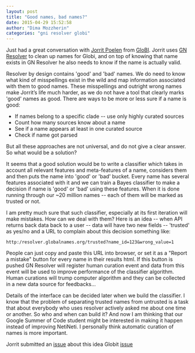 ```yaml
---
layout: post
title: "Good names, bad names?"
date: 2015-04-29 15:52:58
author: "Dima Mozzherin"
categories: "gni resolver globi"
---
```


Just had a great conversation with [Jorrit Poelen][jorrit] from [GloBI][globi].
Jorrit uses [GN Resolver][resolver] to clean up names for Globi, and on top of
knowing that name exists in GN Resolver he also needs to know if the name is
actually valid.

Resolver by design contains 'good' and 'bad' names. We do need to know what
kind of misspellings exist in the wild and map information associated with them
to good names. These misspellings and outright wrong names make Jorrit&rsquo;s
life much harder, as we do not have a tool that clearly marks 'good' names as
good.  There are ways to be more or less sure if a name is good:

* If names belong to a specific clade -- use only highly curated sources
* Count how many sources know about a name
* See if a name appears at least in one curated source
* Check if name got parsed

But all these approaches are not universal, and do not give a clear answer.  So
what would be a solution?

It seems that a good solution would be to write a classifier which takes in
account all relevant features and meta-features of a name, considers them and
then puts the name into 'good' or 'bad' bucket.  Every name has several
features associated with it and we can train a Bayes classifier to make a
decision if name is 'good' or 'bad' using these features. When it is done
running through our ~20 million names -- each of them will be marked as trusted
or not.

I am pretty much sure that such classifier, especially at its first iteration
will make mistakes. How can we deal with them? Here is an idea -- when API
returns back data back to a user -- data will have two new fields -- 'trusted'
as yes/no and a URL to complain about this decision something like:

    http:/resolver.globalnames.org/trusted?name_id=123&wrong_value=1

People can just copy and paste this URL into browser, or set it as a "Report a
mistake" button for every name in their results html.  If this button is pushed
GN Resolver will register human curation event and data from this event will be
used to improve performance of the classifier algorithm. Human curations will
trump computer algorithm and they can be collected in a new data source for
feedbacks...

Details of the interface can be decided later when we build the classifier. I
know that the problem of separating trusted names from untrusted is a task that
about everybody who uses resolver actively asked me about one time or another.
So who and when can build it? And now I am thinking that our Google Summer of
Code student might be interested in making it happen instead of improving
NetiNeti.  I personally think automatic curation of names is more important.

Jorrit submitted an [issue][issue] about this idea
Globit [issue][globit-issue]

[jorrit]: https://github.com/jhpoelen
[globi]: http://www.globalbioticinteractions.org/about.html
[resolver]: http://resolver.globalnames.org
[issue]: https://github.com/GlobalNamesArchitecture/gni/issues/38
[globit-issue]: https://github.com/jhpoelen/eol-globi-data/issues/132
